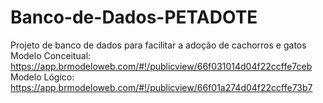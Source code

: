 # Banco-de-Dados-PETADOTE
Projeto de banco de dados para facilitar a adoção de cachorros e gatos
Modelo Conceitual: https://app.brmodeloweb.com/#!/publicview/66f031014d04f22ccffe7ceb
Modelo Lógico: https://app.brmodeloweb.com/#!/publicview/66f01a274d04f22ccffe73b7
